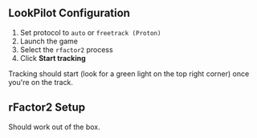 ## LookPilot Configuration
1. Set protocol to `auto` or `freetrack (Proton)`
2. Launch the game
3. Select the `rfactor2` process
4. Click **Start tracking**

Tracking should start (look for a green light on the top right corner) once you're on the track.

## rFactor2 Setup
Should work out of the box. 
